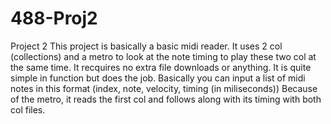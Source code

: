 # 488-Proj2
Project 2 
This project is basically a basic midi reader. It uses 2 col (collections) and a metro to look at the note timing to play these two col at the same time. It recquires no extra file downloads or anything. It is quite simple in function but does the job. 
Basically you can input a list of midi notes in this format (index, note, velocity, timing (in miliseconds)) 
Because of the metro, it reads the first col and follows along with its timing with both col files. 
